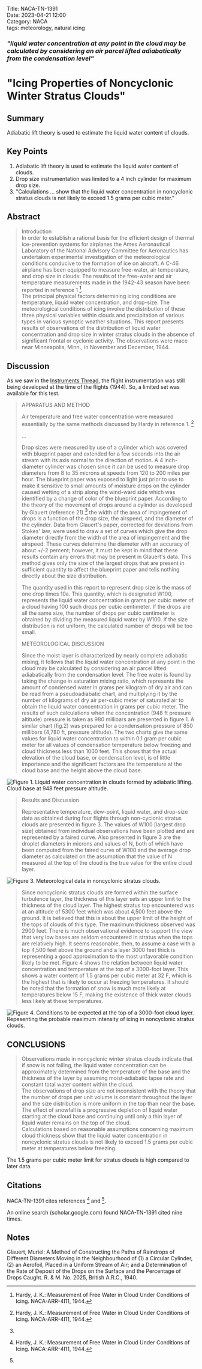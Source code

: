 Title: NACA-TN-1391   
Date: 2023-04-21 12:00  
Category: NACA  
tags: meteorology, natural icing  

### _"liquid water concentration at any point in the cloud may be calculated by considering an air parcel lifted adiabatically from the condensation level"_  

# "Icing Properties of Noncyclonic Winter Stratus Clouds"  

## Summary  
Adiabatic lift theory is used to estimate the liquid water content of clouds.  

## Key Points  
1. Adiabatic lift theory is used to estimate the liquid water content of clouds.  
2. Drop size instrumentation was limited to a 4 inch cylinder for maximum drop size.  
3. "Calculations ... show that the liquid
water concentration in noncyclonic stratus clouds is not likely
to exceed 1.5 grams per cubic meter."  

## Abstract

> Introduction  
In order to establish a rational basis for the efficient design of thermal
ice-prevention systems for airplanes the
Ames Aeronautical
Laboratory
of the National Advisory Committee for Aeronautics
has undertaken experimental
investigation of the meteorological conditions conducive
to the formation of ice on aircraft.
A C-46 airplane has been equipped to measure
free-water, air temperature,
and drop size in clouds:
The
results of the free-water and air temperature
measurements made in the 1942-43 season 
have been reported in reference 1 [^2].  
> The principal physical factors determining icing conditions are 
temperature, liquid water concentration,
and drop-size. The meteorological conditions of icing involve the
distribution of these three physical variables within clouds and 
precipitation of various types in various synoptic weather situations. 
This report presents results of observations of the distribution of liquid 
water concentration and drop size in winter stratus clouds in the absence 
of significant frontal or cyclonic activity. The observations were mace near 
Minneapolis, Minn., in November and December, 1944.  
 
## Discussion  

As we saw in the [Instruments Thread]({filename}instruments.md), 
the flight instrumentation was still being developed at the time of the flights 
(1944). 
So, a limited set was available for this test. 

>APPARATUS AND METHOD  
> 
>Air temperature and free water concentration were measured 
essentially by the same methods discussed by Hardy in reference 1. [^2] 
> 
> ...
>
> Drop sizes were measured by use of a cylinder
which
was covered with blueprint
paper and extended for a few
seconds into the air stream with its axis normal to the
direction of motion.
A 4 inch-diameter cylinder was chosen
since it can be used to measure drop diameters
from 8 to 35
microns at speeds from 120 to 200 miles per hour.
The blueprint
paper was exposed to light
just prior to use to make it  sensitive to small amounts of moisture
drops on the cylinder caused wetting of a strip
along the wind-ward side which was identified
by a change of color of the blueprint paper.
According to the theory of the movement of drops around a cylinder
as developed by Glauert (reference 21) [^3]
the width of the area of impingement of drops is a function
of the drop size, the airspeed, and the diameter of the cylinder.
Data from Glauert's paper, corrected for deviations from
Stokes' law, were used to draw a set of curves which give the
drop diameter directly from the width
of the area of impingement and the airspeed.
These curves determine the diameter with an accuracy
of about +/-2 percent; however, it must be kept
in mind that these results contain any errors
that may be present in Glauert's
data. This method gives only the size of the largest
drops that are present in sufficient quantity to
affect the blueprint paper and tells nothing directly
about the size distribution.
> 
>The quantity
used in this report
to represent
drop size is
the mass of one drop times 10a.
This quantity,
which is
designated
W100, represents
the liquid
water concentration
in grams per cubic meter of a cloud having 100 such drops per
cubic centimeter.
If the drops are all the same size,
the
number of drops per cubic
centimeter is obtained
by dividing
the measured liquid
water by W100.
If the size distribution
is not uniform,
the calculated
number of drops will
be too
small.
>
> METEOROLOGICAL DISCUSSION  
>
>Since the moist layer is characterized by nearly complete adiabatic mixing,
it follows that the liquid water concentration
at any point in the cloud may be calculated
by considering an air parcel lifted adiabatically from the condensation level.
The free water is found by taking the change in saturation
mixing ratio,
which represents the amount of condensed water in grams per kilogram
of dry air and can be read from a pseudoadiabatic chart,
and multiplying it by the number of kilograms
of dry air per-cubic meter of saturated air to obtain 
the liquid water concentration in grams per cubic meter.
The results of such calculations when the concentration
(948 ft pressure altitude) pressure is taken as 980 millibars
are presented in figure 1. A similar
chart (fig.2) was prepared for a condensation pressure of 850 millibars
(4,780 ft, pressure altitude).
The two charts give the same values for liquid water concentration
to within 0.1 gram per cubic meter for all values of condensation
temperature below freezing and cloud thickness less than 1000 feet.
This shows that the actual elevation of the cloud base, or condensation
level, is of little importance and the significant factors
are the temperature at the cloud base and the height above
the cloud base.

![Figure 1. Liquid water concentration in clouds formed by adiabatic
lifting. Cloud base at 948 feet pressure altitude.
](images%2FNACA-TN-1391%2FFigure%201.png)  

>Results and Discussion  
> 
> Representative temperature, dew-point, liquid water,
and drop-size data as obtained during four flights
through non-cyclonic stratus clouds are presented in figure 3. 
The values of W100 [largest drop size] obtained from individual
observations have been plotted and are represented by a faired curve.
Also presented in figure 3 are the droplet diameters in microns and values
of N, both of which have been computed from the faired
curve of W100 and the average drop diameter as calculated on the
assumption that the value of N measured at the top of the
cloud is the true value for the entire cloud layer.

![Figure 3. Meteorological data in noncyclonic stratus clouds.
](images%2FNACA-TN-1391%2FFigure%203.png)  

> Since noncyclonic stratus clouds are formed within
the surface turbulence layer, the thickness of this layer
sets an upper limit to the thickness of the cloud layer.
The highest stratus top encountered was at an altitude
of 5300 feet which was about 4,500 feet above the ground. 
It is believed that this is about the upper limit of the height
of the tops of clouds of this type.
The maximum thickness
observed was 2900 feet.
There is much observational evidence to support the
view that very low bases are seldom encountered in stratus
when the tops are relatively high.
It seems reasonable, then, to assume a
case with a top 4,500 feet above the ground and a layer 3000 feet 
thick is representing a good approximation to the most
unfavorable condition likely to be met.
Figure 4 shows the relation between liquid water concentration
and temperature at the top of a 3000-foot layer.
This shows a water content of 1.5 grams per cubic meter at 32 F,
which is the highest that is likely to occur at freezing temperatures.
It should be noted that the formation of snow is much more likely
at temperatures below 15 F, making the existence of thick water
clouds less likely at these temperatures.

![Figure 4. Conditions to be expected at the top of a 3000-foot 
cloud layer. Repesenting the probable maximum intensity of icing in 
noncyclonic stratus clouds.](images%2FNACA-TN-1391%2FFigure%204.png)  

## CONCLUSIONS  
>Observations made in noncyclonic winter stratus clouds indicate that if snow is not falling,
the liquid water concentration can be approximately determined from the temperature
of the base and the thickness of the layer by assuming moist-adiabatic lapse rate and constant
total water content within the cloud.  
The observations of drop size are not inconsistent with
the theory that the number of drops per unit volume is constant throughout
the layer and the size distribution is more uniform
in the top than near the base.  
The effect of snowfall is a progressive depletion of liquid water starting
at the cloud base and continuing until only a thin layer of liquid
water remains on the top of the cloud.  
Calculations based on reasonable assumptions concerning
maximum cloud thickness show that the liquid
water concentration in noncyclonic stratus clouds is not likely
to exceed 1.5 grams per cubic meter at temperatures below freezing.  

The 1.5 grams per cubic meter limit for stratus clouds is high compared to later data. 

## Citations  

NACA-TN-1391 cites references [^2] and [^3]. 

An online search (scholar.google.com) found NACA-TN-1391 cited nine times.  

## Notes  

[^1]: Lewis, William: Icing Properties of Noncyclonic Winter Stratus Clouds. NACA-TN-1391, 1947. [ntrs.nasa.gov](https://ntrs.nasa.gov/citations/19930082035)  
[^2]: Hardy, J. K.: Measurement of Free Water in Cloud Under Conditions of Icing. NACA-ARR-4I11, 1944.  
[^3]:
Glauert, Muriel: A Method of Constructing the Paths of Raindrops of Different Diameters Moving in the Neighbourhood of (1) a Circular Cylinder, (2) an Aerofoil, Placed in a Uniform Stream of Air; and a Determination of the Rate of Deposit of the Drops on the Surface and the Percentage of Drops Caught. R. & M. No. 2025, British A.R.C., 1940.  

